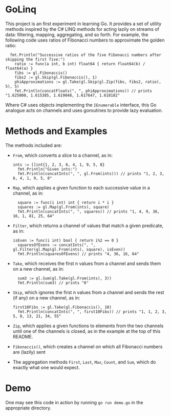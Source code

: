 # GoLinq

This project is an first experiment in learning Go. It provides a set of utility methods inspired by the C# LINQ methods for acting lazily on streams of data: filtering, mapping, aggregating, and so forth. For example, the following code uses ratios of Fibonacci numbers to approximate the golden ratio:

```
  fmt.Println("Successive ratios of the five Fibonacci numbers after skipping the first five:")
	ratio := func(a int, b int) float64 { return float64(b) / float64(a) }
	fibs := gl.Fibonaccis()
	fibs2 := gl.Skip(gl.Fibonaccis(), 1)
	phiApproximations := gl.Take(gl.Skip(gl.Zip(fibs, fibs2, ratio), 5), 5)
	fmt.Println(concatFloats(", ", phiApproximations)) // prints "1.625000, 1.615385, 1.619048, 1.617647, 1.618182"
```

Where C# uses objects implementing the `IEnumerable` interface, this Go analogue acts on channels and uses goroutines to provide lazy evaluation.

# Methods and Examples
The methods included are:
- `From`, which converts a slice to a channel, as in:
  ```
  ints := []int{1, 2, 3, 6, 4, 1, 9, 5, 8}
	fmt.Println("Given ints:")
	fmt.Println(concatInts(", ", gl.From(ints))) // prints "1, 2, 3, 6, 4, 1, 9, 5, 8"
  ```

- `Map`, which applies a given function to each successive value in a channel, as in:
  ```
	square := func(i int) int { return i * i }
	squares := gl.Map(gl.From(ints), square)
	fmt.Println(concatInts(", ", squares)) // prints "1, 4, 9, 36, 16, 1, 81, 25, 64"
  ```
- `Filter`, which returns a channel of values that match a given predicate, as in:
  ```
  isEven := func(i int) bool { return i%2 == 0 }
	squaresOfEvens := concatInts(", ", gl.Filter(gl.Map(gl.From(ints), square), isEven))
	fmt.Println(squaresOfEvens) // prints "4, 36, 16, 64"
  ```
- `Take`, which receives the first n values from a channel and sends them on a new channel, as in:
  ```
	sum3 := gl.Sum(gl.Take(gl.From(ints), 3))
	fmt.Println(sum3) // prints "6"
  ```
- `Skip`, which ignores the first n values from a channel and sends the rest (if any) on a new channel, as in:
  ```
  first10Fibs := gl.Take(gl.Fibonaccis(), 10)
	fmt.Println(concatInts(", ", first10Fibs)) // prints "1, 1, 2, 3, 5, 8, 13, 21, 34, 55"
  ```
- `Zip`, which applies a given functions to elements from the two channels until one of the channels is closed, as in the example at the top of this README.

- `Fibonaccis()`, which creates a channel on which all Fibonacci numbers are (lazily) sent
- The aggregation methods `First`, `Last`, `Max`, `Count`, and `Sum`, which do exactly what one would expect.

# Demo
One may see this code in action by running `go run demo.go` in the appropriate directory.

